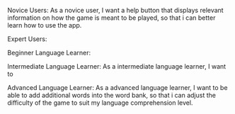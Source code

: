 Novice Users:
As a novice user, I want a help button that displays relevant information on how the game is meant to be played, so that i can better learn how to use the app.


Expert Users:



Beginner Language Learner:



Intermediate Language Learner:
As a intermediate language learner, I want to 


Advanced Language Learner:
As a advanced language learner, I want to be able to add additional words into the word bank, so that i can adjust the difficulty of the game to suit my language comprehension level.